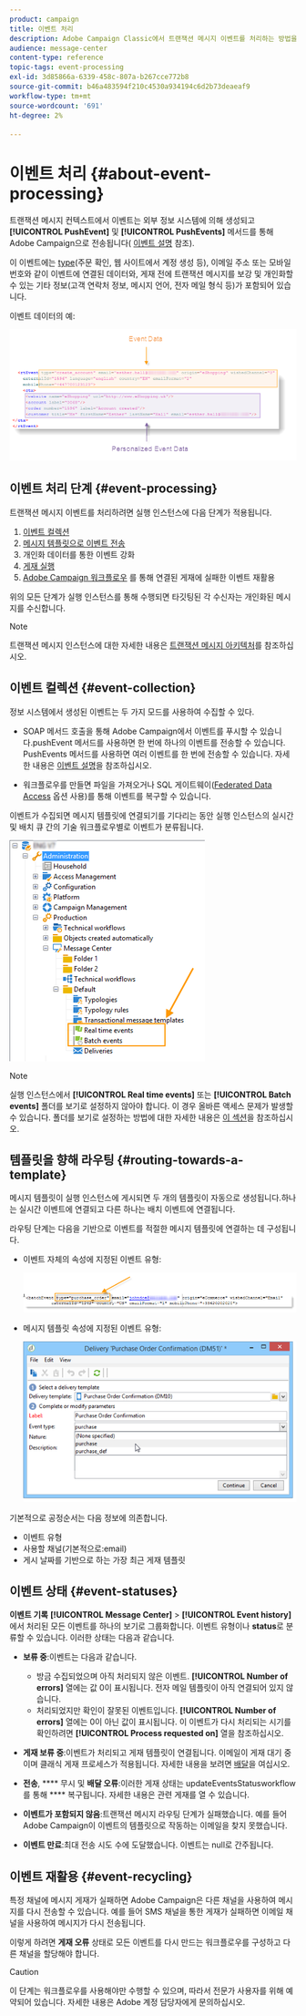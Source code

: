 ```yaml
---
product: campaign
title: 이벤트 처리
description: Adobe Campaign Classic에서 트랜잭션 메시지 이벤트를 처리하는 방법을 알아봅니다.
audience: message-center
content-type: reference
topic-tags: event-processing
exl-id: 3d85866a-6339-458c-807a-b267cce772b8
source-git-commit: b46a483594f210c4530a934194c6d2b73deaeaf9
workflow-type: tm+mt
source-wordcount: '691'
ht-degree: 2%

---
```


# 이벤트 처리 {#about-event-processing}

트랜잭션 메시지 컨텍스트에서 이벤트는 외부 정보 시스템에 의해 생성되고 **[!UICONTROL PushEvent]** 및 **[!UICONTROL PushEvents]** 메서드를 통해 Adobe Campaign으로 전송됩니다( [이벤트 설명](../../message-center/using/event-description.md) 참조).

이 이벤트에는 [type](../../message-center/using/creating-event-types.md)(주문 확인, 웹 사이트에서 계정 생성 등), 이메일 주소 또는 모바일 번호와 같이 이벤트에 연결된 데이터와, 게재 전에 트랜잭션 메시지를 보강 및 개인화할 수 있는 기타 정보(고객 연락처 정보, 메시지 언어, 전자 메일 형식 등)가 포함되어 있습니다.

이벤트 데이터의 예:

![](assets/messagecenter_events_request_001.png)

## 이벤트 처리 단계 {#event-processing}

트랜잭션 메시지 이벤트를 처리하려면 실행 인스턴스에 다음 단계가 적용됩니다.

1. [이벤트 컬렉션](#event-collection)
1. [메시지 템플릿으로 이벤트 전송](#routing-towards-a-template)
1. 개인화 데이터를 통한 이벤트 강화
1. [게재 실행](../../message-center/using/delivery-execution.md)
1. [Adobe Campaign 워크플로우](#event-recycling) 를 통해 연결된 게재에 실패한 이벤트 재활용

위의 모든 단계가 실행 인스턴스를 통해 수행되면 타깃팅된 각 수신자는 개인화된 메시지를 수신합니다.

>[!NOTE]
>
>트랜잭션 메시지 인스턴스에 대한 자세한 내용은 [트랜잭션 메시지 아키텍처](../../message-center/using/transactional-messaging-architecture.md)를 참조하십시오.


## 이벤트 컬렉션 {#event-collection}

정보 시스템에서 생성된 이벤트는 두 가지 모드를 사용하여 수집할 수 있다.

* SOAP 메서드 호출을 통해 Adobe Campaign에서 이벤트를 푸시할 수 있습니다.pushEvent 메서드를 사용하면 한 번에 하나의 이벤트를 전송할 수 있습니다. PushEvents 메서드를 사용하면 여러 이벤트를 한 번에 전송할 수 있습니다. 자세한 내용은 [이벤트 설명](../../message-center/using/event-description.md)을 참조하십시오.

* 워크플로우를 만들면 파일을 가져오거나 SQL 게이트웨이([Federated Data Access](../../installation/using/about-fda.md) 옵션 사용)를 통해 이벤트를 복구할 수 있습니다.

이벤트가 수집되면 메시지 템플릿에 연결되기를 기다리는 동안 실행 인스턴스의 실시간 및 배치 큐 간의 기술 워크플로우별로 이벤트가 분류됩니다.

![](assets/messagecenter_events_queues_001.png)

>[!NOTE]
>
>실행 인스턴스에서 **[!UICONTROL Real time events]** 또는 **[!UICONTROL Batch events]** 폴더를 보기로 설정하지 않아야 합니다. 이 경우 올바른 액세스 문제가 발생할 수 있습니다. 폴더를 보기로 설정하는 방법에 대한 자세한 내용은 [이 섹션](../../platform/using/access-management-folders.md)을 참조하십시오.

## 템플릿을 향해 라우팅 {#routing-towards-a-template}

메시지 템플릿이 실행 인스턴스에 게시되면 두 개의 템플릿이 자동으로 생성됩니다.하나는 실시간 이벤트에 연결되고 다른 하나는 배치 이벤트에 연결됩니다.

라우팅 단계는 다음을 기반으로 이벤트를 적절한 메시지 템플릿에 연결하는 데 구성됩니다.

* 이벤트 자체의 속성에 지정된 이벤트 유형:

   ![](assets/messagecenter_event_type_001.png)

* 메시지 템플릿 속성에 지정된 이벤트 유형:

   ![](assets/messagecenter_event_type_002.png)

기본적으로 공정순서는 다음 정보에 의존합니다.

* 이벤트 유형
* 사용할 채널(기본적으로:email)
* 게시 날짜를 기반으로 하는 가장 최근 게재 템플릿

## 이벤트 상태 {#event-statuses}

**이벤트 기록** **[!UICONTROL Message Center]** > **[!UICONTROL Event history]**&#x200B;에서 처리된 모든 이벤트를 하나의 보기로 그룹화합니다. 이벤트 유형이나 **status**&#x200B;로 분류할 수 있습니다. 이러한 상태는 다음과 같습니다.

* **보류 중**:이벤트는 다음과 같습니다.

   * 방금 수집되었으며 아직 처리되지 않은 이벤트. **[!UICONTROL Number of errors]** 열에는 값 0이 표시됩니다. 전자 메일 템플릿이 아직 연결되어 있지 않습니다.
   * 처리되었지만 확인이 잘못된 이벤트입니다. **[!UICONTROL Number of errors]** 열에는 0이 아닌 값이 표시됩니다. 이 이벤트가 다시 처리되는 시기를 확인하려면 **[!UICONTROL Process requested on]** 열을 참조하십시오.

* **게재 보류 중**:이벤트가 처리되고 게재 템플릿이 연결됩니다. 이메일이 게재 대기 중이며 클래식 게재 프로세스가 적용됩니다. 자세한 내용을 보려면 [배달](../../delivery/using/about-message-tracking.md)을 여십시오.
* **전송**,  **** 무시 및  **배달 오류**:이러한 게재 상태는 updateEventsStatusworkflow를 통해  **** 복구됩니다. 자세한 내용은 관련 게재를 열 수 있습니다.
* **이벤트가 포함되지 않음**:트랜잭션 메시지 라우팅 단계가 실패했습니다. 예를 들어 Adobe Campaign이 이벤트의 템플릿으로 작동하는 이메일을 찾지 못했습니다.
* **이벤트 만료**:최대 전송 시도 수에 도달했습니다. 이벤트는 null로 간주됩니다.

## 이벤트 재활용 {#event-recycling}

특정 채널에 메시지 게재가 실패하면 Adobe Campaign은 다른 채널을 사용하여 메시지를 다시 전송할 수 있습니다. 예를 들어 SMS 채널을 통한 게재가 실패하면 이메일 채널을 사용하여 메시지가 다시 전송됩니다.

이렇게 하려면 **게재 오류** 상태로 모든 이벤트를 다시 만드는 워크플로우를 구성하고 다른 채널을 할당해야 합니다.

>[!CAUTION]
>
>이 단계는 워크플로우를 사용해야만 수행할 수 있으며, 따라서 전문가 사용자를 위해 예약되어 있습니다. 자세한 내용은 Adobe 계정 담당자에게 문의하십시오.